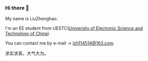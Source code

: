 ### Hi there 👋

My name is LiuZhenghao.  

I'm an EE student from UESTC([University of Electronic Science and Technology of China](https://en.uestc.edu.cn/)).  

You can contact me by e-mail -> lzh114514@163.com.  

求实求真，大气大为。
